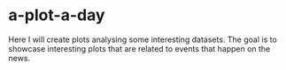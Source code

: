 # a-plot-a-day
Here I will create plots analysing some interesting datasets. The goal is to showcase interesting plots that are related to events that happen on the news.
